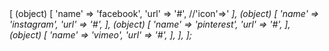 <?php

declare(strict_types=1);

return [
    'items' => [
        (object) [
            'name' => 'facebook',
            'url' => '#',
            //'icon'=>'<i fa fa-face'>
        ],
        (object) [
            'name' => 'instagram',
            'url' => '#',
        ],
        (object) [
            'name' => 'pinterest',
            'url' => '#',
        ],
        (object) [
            'name' => 'vimeo',
            'url' => '#',
        ],
    ],
];
